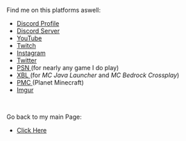 Find me on this platforms aswell:

- <a href="https://discord.com/users/278240341784788993"> Discord Profile </a>
- <a href="https://discord.gg/QYZk6cz"> Discord Server </a>
- <a href="https://youtube.com/motzey__"> YouTube </a>
- <a href="https://twitch.tv/motzey___"> Twitch </a>
- <a href="https://instagram.com/motzey___"> Instagram </a>
- <a href="https://twitter.com/motzey___"> Twitter </a>
- <a href="https://my.playstation.com/profile/Motzey___"> PSN </a> (for nearly any game I do play)
- <a href="https://account.xbox.com/en-us/profile?gamertag=MotzeyMC"> XBL </a> (for <i> MC Java Launcher </i> and <i> MC Bedrock Crossplay</i>)
- <a href="https://www.planetminecraft.com/member/motzey/"> PMC </a> (Planet Minecraft) 
- <a href="https://imgur.com/user/Motzey"> Imgur </a> 
<br>

Go back to my main Page:
- <a href="https://github.com/Motzey187"> Click Here </a>
